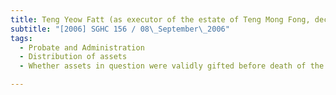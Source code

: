 ```yaml
---
title: Teng Yeow Fatt (as executor of the estate of Teng Mong Fong, deceased) v Teng Siew Kee 
subtitle: "[2006] SGHC 156 / 08\_September\_2006"
tags:
  - Probate and Administration
  - Distribution of assets
  - Whether assets in question were validly gifted before death of the deceased or formed part of the estate available for distribution

---
```


